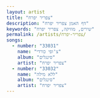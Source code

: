 ```yaml
---
layout: artist
title: "צפריר יפרח"
description: "דף האמן צפריר יפרח"
keywords: "שירים, מוזיקה, צפריר יפרח"
permalink: /artists/צפריר-יפרח/
songs:
  - number: "33031"
    name: "צ'ופי כורדי"
    album: "סינגלים"
    artist: "צפריר יפרח"
  - number: "33032"
    name: "ללא מילה"
    album: "סינגלים"
    artist: "צפריר יפרח"
---
```

